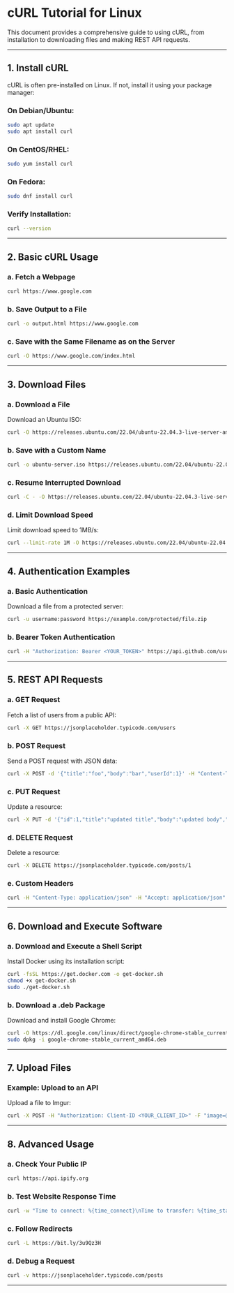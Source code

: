 # cURL Tutorial for Linux

This document provides a comprehensive guide to using cURL, from installation to downloading files and making REST API requests.

---

## **1. Install cURL**

cURL is often pre-installed on Linux. If not, install it using your package manager:

### **On Debian/Ubuntu:**
```bash
sudo apt update
sudo apt install curl
```

### **On CentOS/RHEL:**
```bash
sudo yum install curl
```

### **On Fedora:**
```bash
sudo dnf install curl
```

### **Verify Installation:**
```bash
curl --version
```

---

## **2. Basic cURL Usage**

### **a. Fetch a Webpage**
```bash
curl https://www.google.com
```

### **b. Save Output to a File**
```bash
curl -o output.html https://www.google.com
```

### **c. Save with the Same Filename as on the Server**
```bash
curl -O https://www.google.com/index.html
```

---

## **3. Download Files**

### **a. Download a File**
Download an Ubuntu ISO:
```bash
curl -O https://releases.ubuntu.com/22.04/ubuntu-22.04.3-live-server-amd64.iso
```

### **b. Save with a Custom Name**
```bash
curl -o ubuntu-server.iso https://releases.ubuntu.com/22.04/ubuntu-22.04.3-live-server-amd64.iso
```

### **c. Resume Interrupted Download**
```bash
curl -C - -O https://releases.ubuntu.com/22.04/ubuntu-22.04.3-live-server-amd64.iso
```

### **d. Limit Download Speed**
Limit download speed to 1MB/s:
```bash
curl --limit-rate 1M -O https://releases.ubuntu.com/22.04/ubuntu-22.04.3-live-server-amd64.iso
```

---

## **4. Authentication Examples**

### **a. Basic Authentication**
Download a file from a protected server:
```bash
curl -u username:password https://example.com/protected/file.zip
```

### **b. Bearer Token Authentication**
```bash
curl -H "Authorization: Bearer <YOUR_TOKEN>" https://api.github.com/user
```

---

## **5. REST API Requests**

### **a. GET Request**
Fetch a list of users from a public API:
```bash
curl -X GET https://jsonplaceholder.typicode.com/users
```

### **b. POST Request**
Send a POST request with JSON data:
```bash
curl -X POST -d '{"title":"foo","body":"bar","userId":1}' -H "Content-Type: application/json" https://jsonplaceholder.typicode.com/posts
```

### **c. PUT Request**
Update a resource:
```bash
curl -X PUT -d '{"id":1,"title":"updated title","body":"updated body","userId":1}' -H "Content-Type: application/json" https://jsonplaceholder.typicode.com/posts/1
```

### **d. DELETE Request**
Delete a resource:
```bash
curl -X DELETE https://jsonplaceholder.typicode.com/posts/1
```

### **e. Custom Headers**
```bash
curl -H "Content-Type: application/json" -H "Accept: application/json" https://api.github.com
```

---

## **6. Download and Execute Software**

### **a. Download and Execute a Shell Script**
Install Docker using its installation script:
```bash
curl -fsSL https://get.docker.com -o get-docker.sh
chmod +x get-docker.sh
sudo ./get-docker.sh
```

### **b. Download a .deb Package**
Download and install Google Chrome:
```bash
curl -O https://dl.google.com/linux/direct/google-chrome-stable_current_amd64.deb
sudo dpkg -i google-chrome-stable_current_amd64.deb
```

---

## **7. Upload Files**

### **Example: Upload to an API**
Upload a file to Imgur:
```bash
curl -X POST -H "Authorization: Client-ID <YOUR_CLIENT_ID>" -F "image=@/path/to/your/image.jpg" https://api.imgur.com/3/image
```

---

## **8. Advanced Usage**

### **a. Check Your Public IP**
```bash
curl https://api.ipify.org
```

### **b. Test Website Response Time**
```bash
curl -w "Time to connect: %{time_connect}\nTime to transfer: %{time_starttransfer}\nTotal time: %{time_total}\n" -o /dev/null -s https://www.google.com
```

### **c. Follow Redirects**
```bash
curl -L https://bit.ly/3u9Qz3H
```

### **d. Debug a Request**
```bash
curl -v https://jsonplaceholder.typicode.com/posts
```

---
 